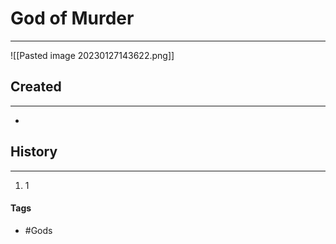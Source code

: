 # God of Murder
---
![[Pasted image 20230127143622.png]]

## Created
---
-  

## History
---
1. 1

#### Tags
- #Gods 